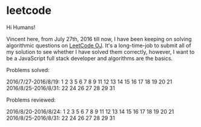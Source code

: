 # leetcode

Hi Humans!

Vincent here, from July 27th, 2016 till now, I have been keeping on solving algorithmic questions on [LeetCode OJ](https://leetcode.com/). It's a long-time-job to submit all of my solution to see whether I have solved them correctly, however, I want to be a JavaScript full stack developer and algorithms are the basics.

Problems solved:

2016/7/27-2016/8/19: 1 2 3 5 6 7 8 9 11 12 13 14 15 16 17 18 19 20 21
2016/8/25-2016/8/31: 22 24 26 27 28 29 31

Problems reviewed:

2016/8/20-2016/8/24: 1 2 3 5 6 7 8 9 11 12 13 14 15 16 17 18 19 20 21
2016/8/25-2016/8/31: 22 24 26 27 28 29 31
